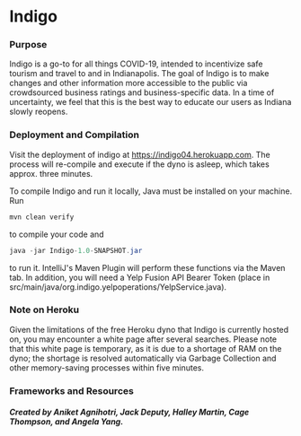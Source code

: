 # Indigo

### Purpose
Indigo is a go-to for all things COVID-19, intended to incentivize safe tourism and travel to and in Indianapolis. The goal of Indigo is to make changes and other information more accessible to the public via crowdsourced business ratings and business-specific data. In a time of uncertainty, we feel that this is the best way to educate our users as Indiana slowly reopens.

### Deployment and Compilation
Visit the deployment of indigo at https://indigo04.herokuapp.com. The process will re-compile and execute if the dyno is asleep, which takes approx. three minutes.

To compile Indigo and run it locally, Java must be installed on your machine. Run 
```java
mvn clean verify
```
to compile your code and 
```java
java -jar Indigo-1.0-SNAPSHOT.jar
```
to run it. IntelliJ's Maven Plugin will perform these functions via the Maven tab.
In addition, you will need a Yelp Fusion API Bearer Token (place in src/main/java/org.indigo.yelpoperations/YelpService.java).


### Note on Heroku
Given the limitations of the free Heroku dyno that Indigo is currently hosted on, you may encounter a white page after several searches. Please note that this white page is temporary, as it is due to a shortage of RAM on the dyno; the shortage is resolved automatically via Garbage Collection and other memory-saving processes within five minutes.

### Frameworks and Resources

##### Created by Aniket Agnihotri, Jack Deputy, Halley Martin, Cage Thompson, and Angela Yang.
